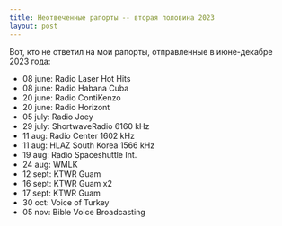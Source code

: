 ```yaml
---
title: Неотвеченные рапорты -- вторая половина 2023
layout: post
---
```


Вот, кто не ответил на мои рапорты, отправленные
в июне-декабре 2023 года:

* 08 june: Radio Laser Hot Hits
* 08 june: Radio Habana Cuba
* 20 june: Radio ContiKenzo
* 20 june: Radio Horizont
* 05 july: Radio Joey
* 29 july: ShortwaveRadio 6160 kHz
* 11 aug: Radio Center 1602 kHz
* 11 aug: HLAZ South Korea 1566 kHz
* 19 aug: Radio Spaceshuttle Int.
* 24 aug: WMLK
* 12 sept: KTWR Guam
* 16 sept: KTWR Guam x2
* 17 sept: KTWR Guam
* 30 oct: Voice of Turkey
* 05 nov: Bible Voice Broadcasting
